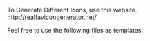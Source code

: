 To Generate Different Icons, use this website.
http://realfavicongenerator.net/

Feel free to use the following files as templates.
